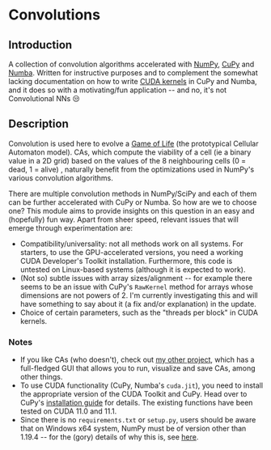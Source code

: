 # Convolutions

## Introduction

A collection of convolution algorithms accelerated with
[NumPy](https://numpy.org/), [CuPy](https://cupy.dev/) and
[Numba](https://numba.pydata.org/). Written for instructive purposes and to
complement the somewhat lacking documentation on how to write [CUDA kernels](
https://docs.nvidia.com/cuda/cuda-c-programming-guide/index.html#kernels) in
CuPy and Numba, and it does so with a motivating/fun application -- and no,
it's not Convolutional NNs 😒

## Description

Convolution is used here to evolve a 
[Game of Life](https://en.wikipedia.org/wiki/Conway%27s_Game_of_Life) 
(the prototypical Cellular Automaton model). CAs, which compute the viability 
of a cell (ie a binary value in a 2D grid) based on the values of the 8 
neighbouring cells (0 = dead, 1 = alive) , naturally benefit from the 
optimizations used in NumPy's various convolution algorithms.

There are multiple convolution methods in NumPy/SciPy and each of them can be 
further accelerated with CuPy or Numba. So how are we to choose one? This 
module aims to provide insights on this question in an easy and (hopefully) 
fun way. Apart from sheer speed, relevant issues that will emerge through 
experimentation are:
*   Compatibility/universality: not all methods work on all systems. For
    starters, to use the GPU-accelerated versions, you need a working CUDA
    Developer's Toolkit installation. Furthermore, this code is untested on
    Linux-based systems (although it is expected to work).
*   (Not so) subtle issues with array sizes/alignment -- for example there
    seems to be an issue with CuPy's ``RawKernel`` method for arrays whose
    dimensions are not powers of 2. I'm currently investigating this and
    will have something to say about it (a fix and/or explanation) in the
    update.
*   Choice of certain parameters, such as the "threads per block" in CUDA
    kernels.


### Notes

-   If you like CAs (who doesn't), check out 
    [my other project](https://github.com/GregSotiropoulos/cellular_automata),
    which has a full-fledged GUI that allows you to run, visualize and save
    CAs, among other things.
-   To use CUDA functionality (CuPy, Numba's ``cuda.jit``), you need to
    install the appropriate version of the CUDA Toolkit and CuPy. Head
    over to CuPy's 
    [installation guide](https://docs.cupy.dev/en/stable/install.html) 
    for details. The existing functions have been tested on CUDA 11.0 and 11.1.
-   Since there is no ``requirements.txt`` or ``setup.py``, users should be
    aware that on Windows x64 system, NumPy must be of version other
    than 1.19.4 -- for the (gory) details of why this is, see 
    [here](https://github.com/numpy/numpy/wiki/FMod-Bug-on-Windows).